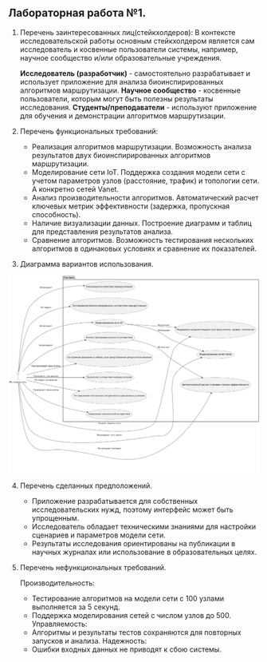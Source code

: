 ## Лабораторная работа №1.

1. Перечень заинтересованных лиц(стейкхолдеров):
    В контексте исследовательской работы основным стейкхолдером является сам исследователь и косвенные пользователи системы, например, научное сообщество и/или образовательные учреждения.

    **Исследователь (разработчик)** - самостоятельно разрабатывает и использует приложение для анализа биоинспирированных алгоритмов маршрутизации.
    **Научное сообщество** - косвенные пользователи, которым могут быть полезны результаты исследования.
    **Студенты/преподаватели** - используют приложение для обучения и демонстрации алгоритмов маршрутизации.

2. Перечень функциональных требований:

    - Реализация алгоритмов маршрутизации. Возможность анализа результатов двух биоинспирированных алгоритмов маршрутизации.
    - Моделирование сети IoT. Поддержка создания модели сети с учетом параметров узлов (расстояние, трафик) и топологии сети. А конкретно сетей Vanet.
    - Анализ производительности алгоритмов. Автоматический расчет ключевых метрик эффективности (задержка, пропускная способность).
    - Наличие визуализации данных. Построение диаграмм и таблиц для представления результатов анализа.
    - Сравнение алгоритмов. Возможность тестирования нескольких алгоритмов в одинаковых условиях и сравнение их показателей.

3. Диаграмма вариантов использования.

  ![alt text](image-1.png)

4. Перечень сделанных предположений.

    - Приложение разрабатывается для собственных исследовательских нужд, поэтому интерфейс может быть упрощенным.
    - Исследователь обладает техническими знаниями для настройки сценариев и параметров модели сети.
    - Результаты исследования ориентированы на публикации в научных журналах или использование в образовательных целях.

5. Перечень нефункциональных требований.

    Производительность:
    - Тестирование алгоритмов на модели сети с 100 узлами выполняется за 5 секунд.
    - Поддержка моделирования сетей с числом узлов до 500.
    Управляемость:
    - Алгоритмы и результаты тестов сохраняются для повторных запусков и анализа.
    Надежность:
    - Ошибки входных данных не приводят к сбою системы.
